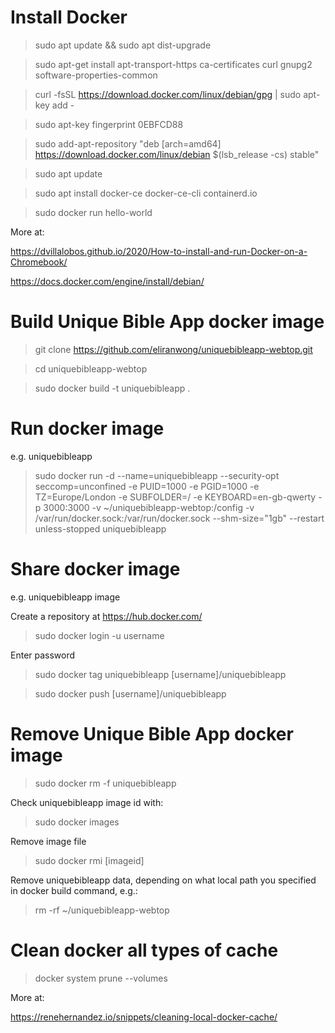 # Install Docker

> sudo apt update && sudo apt dist-upgrade

> sudo apt-get install apt-transport-https ca-certificates curl gnupg2 software-properties-common

> curl -fsSL https://download.docker.com/linux/debian/gpg | sudo apt-key add -

> sudo apt-key fingerprint 0EBFCD88

> sudo add-apt-repository "deb [arch=amd64] https://download.docker.com/linux/debian $(lsb_release -cs) stable"

> sudo apt update

> sudo apt install docker-ce docker-ce-cli containerd.io

> sudo docker run hello-world

More at:

https://dvillalobos.github.io/2020/How-to-install-and-run-Docker-on-a-Chromebook/

https://docs.docker.com/engine/install/debian/

# Build Unique Bible App docker image

> git clone https://github.com/eliranwong/uniquebibleapp-webtop.git

> cd uniquebibleapp-webtop

> sudo docker build -t uniquebibleapp .

# Run docker image

e.g. uniquebibleapp

> sudo docker run -d --name=uniquebibleapp --security-opt seccomp=unconfined -e PUID=1000 -e PGID=1000 -e TZ=Europe/London -e SUBFOLDER=/ -e KEYBOARD=en-gb-qwerty -p 3000:3000 -v ~/uniquebibleapp-webtop:/config -v /var/run/docker.sock:/var/run/docker.sock --shm-size="1gb" --restart unless-stopped uniquebibleapp

# Share docker image

e.g. uniquebibleapp image

Create a repository at https://hub.docker.com/

> sudo docker login -u username

Enter password

> sudo docker tag uniquebibleapp [username]/uniquebibleapp

> sudo docker push [username]/uniquebibleapp

# Remove Unique Bible App docker image

> sudo docker rm -f uniquebibleapp

Check uniquebibleapp image id with:

> sudo docker images

Remove image file

> sudo docker rmi [imageid]

Remove uniquebibleapp data, depending on what local path you specified in docker build command, e.g.:

> rm -rf ~/uniquebibleapp-webtop

# Clean docker all types of cache

> docker system prune --volumes

More at:

https://renehernandez.io/snippets/cleaning-local-docker-cache/

